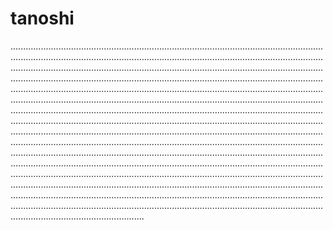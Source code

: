 # tanoshi
.....................................................................................................................................................................................................................................................................................................................................................................................................................................................................................................................................................................................................................................................................................................................................................................................................................................................................................................................................................................................................................................................................................................................................................................................................................................................................................................................................................................................................................................................................................................................................................................................................................................................................................................................................................................................................................................................................................................................................................................................................................................................................................................................